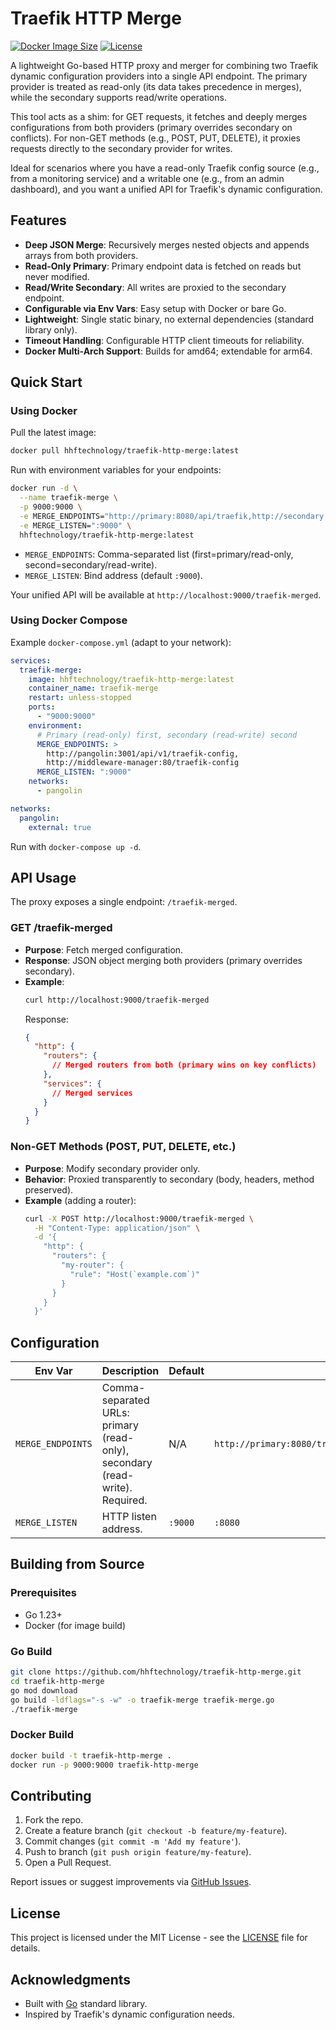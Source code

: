 # Traefik HTTP Merge

[![Docker Image Size](https://img.shields.io/docker/image-size/hhftechnology/traefik-http-merge/latest)](https://hub.docker.com/r/hhftechnology/traefik-http-merge)
[![License](https://img.shields.io/github/license/hhftechnology/traefik-http-merge)](LICENSE)

A lightweight Go-based HTTP proxy and merger for combining two Traefik dynamic configuration providers into a single API endpoint. The primary provider is treated as read-only (its data takes precedence in merges), while the secondary supports read/write operations.

This tool acts as a shim: for GET requests, it fetches and deeply merges configurations from both providers (primary overrides secondary on conflicts). For non-GET methods (e.g., POST, PUT, DELETE), it proxies requests directly to the secondary provider for writes.

Ideal for scenarios where you have a read-only Traefik config source (e.g., from a monitoring service) and a writable one (e.g., from an admin dashboard), and you want a unified API for Traefik's dynamic configuration.

## Features

- **Deep JSON Merge**: Recursively merges nested objects and appends arrays from both providers.
- **Read-Only Primary**: Primary endpoint data is fetched on reads but never modified.
- **Read/Write Secondary**: All writes are proxied to the secondary endpoint.
- **Configurable via Env Vars**: Easy setup with Docker or bare Go.
- **Lightweight**: Single static binary, no external dependencies (standard library only).
- **Timeout Handling**: Configurable HTTP client timeouts for reliability.
- **Docker Multi-Arch Support**: Builds for amd64; extendable for arm64.

## Quick Start

### Using Docker

Pull the latest image:

```bash
docker pull hhftechnology/traefik-http-merge:latest
```

Run with environment variables for your endpoints:

```bash
docker run -d \
  --name traefik-merge \
  -p 9000:9000 \
  -e MERGE_ENDPOINTS="http://primary:8080/api/traefik,http://secondary:8080/api/traefik" \
  -e MERGE_LISTEN=":9000" \
  hhftechnology/traefik-http-merge:latest
```

- `MERGE_ENDPOINTS`: Comma-separated list (first=primary/read-only, second=secondary/read-write).
- `MERGE_LISTEN`: Bind address (default `:9000`).

Your unified API will be available at `http://localhost:9000/traefik-merged`.

### Using Docker Compose

Example `docker-compose.yml` (adapt to your network):

```yaml
services:
  traefik-merge:
    image: hhftechnology/traefik-http-merge:latest
    container_name: traefik-merge
    restart: unless-stopped
    ports:
      - "9000:9000"
    environment:
      # Primary (read-only) first, secondary (read-write) second
      MERGE_ENDPOINTS: >
        http://pangolin:3001/api/v1/traefik-config,
        http://middleware-manager:80/traefik-config
      MERGE_LISTEN: ":9000"
    networks:
      - pangolin

networks:
  pangolin:
    external: true
```

Run with `docker-compose up -d`.

## API Usage

The proxy exposes a single endpoint: `/traefik-merged`.

### GET /traefik-merged
- **Purpose**: Fetch merged configuration.
- **Response**: JSON object merging both providers (primary overrides secondary).
- **Example**:
  ```bash
  curl http://localhost:9000/traefik-merged
  ```
  Response:
  ```json
  {
    "http": {
      "routers": {
        // Merged routers from both (primary wins on key conflicts)
      },
      "services": {
        // Merged services
      }
    }
  }
  ```

### Non-GET Methods (POST, PUT, DELETE, etc.)
- **Purpose**: Modify secondary provider only.
- **Behavior**: Proxied transparently to secondary (body, headers, method preserved).
- **Example** (adding a router):
  ```bash
  curl -X POST http://localhost:9000/traefik-merged \
    -H "Content-Type: application/json" \
    -d '{
      "http": {
        "routers": {
          "my-router": {
            "rule": "Host(`example.com`)"
          }
        }
      }
    }'
  ```

## Configuration

| Env Var          | Description | Default | Example |
|------------------|-------------|---------|---------|
| `MERGE_ENDPOINTS` | Comma-separated URLs: primary (read-only), secondary (read-write). Required. | N/A | `http://primary:8080/traefik.json,http://secondary:8080/traefik.json` |
| `MERGE_LISTEN`   | HTTP listen address. | `:9000` | `:8080` |

## Building from Source

### Prerequisites
- Go 1.23+
- Docker (for image build)

### Go Build
```bash
git clone https://github.com/hhftechnology/traefik-http-merge.git
cd traefik-http-merge
go mod download
go build -ldflags="-s -w" -o traefik-merge traefik-merge.go
./traefik-merge
```

### Docker Build
```bash
docker build -t traefik-http-merge .
docker run -p 9000:9000 traefik-http-merge
```



## Contributing

1. Fork the repo.
2. Create a feature branch (`git checkout -b feature/my-feature`).
3. Commit changes (`git commit -m 'Add my feature'`).
4. Push to branch (`git push origin feature/my-feature`).
5. Open a Pull Request.

Report issues or suggest improvements via [GitHub Issues](https://github.com/hhftechnology/traefik-http-merge/issues).

## License

This project is licensed under the MIT License - see the [LICENSE](LICENSE) file for details.

## Acknowledgments

- Built with [Go](https://go.dev/) standard library.
- Inspired by Traefik's dynamic configuration needs.